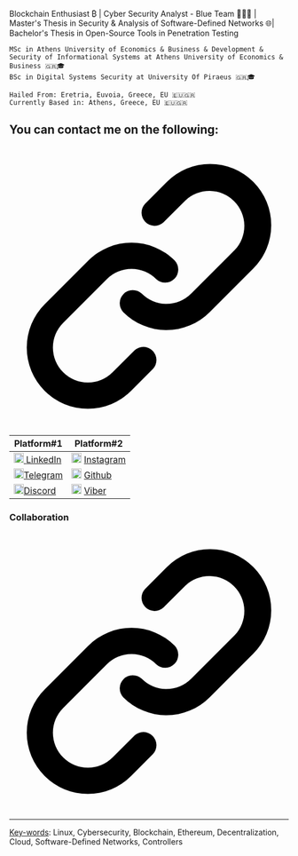 Blockchain Enthusiast ₿ | Cyber Security Analyst - Blue Team 👨🏻‍💻 | Master's Thesis in Security & Analysis of Software-Defined Networks 🌐| Bachelor's Thesis in Open-Source Tools in Penetration Testing
     

<div class="snippet-clipboard-content notranslate position-relative overflow-auto" data-snippet-clipboard-copy-content="MSc in Athens University of Economics & Business &amp; Development & Security of Informational Systems at Athens University of Economics & Business 🇬🇷🎓
BSc in Digital Systems Security at University Of Piraeus 🇬🇷🎓"><pre class="notranslate"><code>MSc in Athens University of Economics & Business &amp; Development & Security of Informational Systems at Athens University of Economics & Business 🇬🇷🎓
BSc in Digital Systems Security at University Of Piraeus 🇬🇷🎓
</code></pre></div>
<div class="snippet-clipboard-content notranslate position-relative overflow-auto" data-snippet-clipboard-copy-content="Hailed From: Eretria, Euvoia, Greece, EU 🇪🇺🇬🇷
Currently Based in: Athens, Greece, EU 🇪🇺🇬🇷"><pre class="notranslate"><code>Hailed From: Eretria, Euvoia, Greece, EU 🇪🇺🇬🇷
Currently Based in: Athens, Greece, EU 🇪🇺🇬🇷
</code></pre></div>

<div class="markdown-heading" dir="auto"><h2 class="heading-element" dir="auto">You can contact me on the following:</h2><a id="user-content-find-me-on" class="anchor" aria-label="Permalink: Find me on:" href="#find-me-on"><svg class="octicon octicon-link" viewBox="0 0 16 16" version="1.1" width="100%" height="100%" aria-hidden="true">
  <path d="m7.775 3.275 1.25-1.25a3.5 3.5 0 1 1 4.95 4.95l-2.5 2.5a3.5 3.5 0 0 1-4.95 0 .751.751 0 0 1 .018-1.042.751.751 0 0 1 1.042-.018 1.998 1.998 0 0 0 2.83 0l2.5-2.5a2.002 2.002 0 0 0-2.83-2.83l-1.25 1.25a.751.751 0 0 1-1.042-.018.751.751 0 0 1-.018-1.042Zm-4.69 9.64a1.998 1.998 0 0 0 2.83 0l1.25-1.25a.751.751 0 0 1 1.042.018.751.751 0 0 1 .018 1.042l-1.25 1.25a3.5 3.5 0 1 1-4.95-4.95l2.5-2.5a3.5 3.5 0 0 1 4.95 0 .751.751 0 0 1-.018 1.042.751.751 0 0 1-1.042.018 1.998 1.998 0 0 0-2.83 0l-2.5 2.5a1.998 1.998 0 0 0 0 2.83Z"></path>
</svg></a></div>
<markdown-accessiblity-table><table>
<thead>
<tr>
<th>Platform#1</th>
<th>Platform#2</th>
</tr>
</thead>
<tbody>
<tr>
<td> <a href="https://emoji.gg/emoji/5085-linkedin-logo"><img src="https://cdn3.emoji.gg/emojis/5085-linkedin-logo.png" width="18px" height="18px" alt="Linkedin_logo"> </a> <a href="https://www.linkedin.com/in/konstantinos-karahalis-650964203" rel="nofollow">LinkedIn</a></td>
<td><a href="https://emoji.gg/emoji/39172-insta"><img src="https://cdn3.emoji.gg/emojis/39172-insta.gif" width="18px" height="18px" alt="insta"></a> <a href="https://www.instagram.com/____kkl____/" rel="nofollow">Instagram</a></td>
</tr>
<tr>
<td><a href="https://cdn-icons-png.flaticon.com"><img src="https://cdn-icons-png.flaticon.com/128/2111/2111646.png" width="18px" height="18px" alt="Telegram"></a><a href="https://t.me/Kkostakis" rel="nofollow">Telegram</a></td>
<td><a href="https://emoji.gg/emoji/8346-github"><img src="https://cdn3.emoji.gg/emojis/8346-github.png" width="18px" height="18px" alt="GitHub"></a> <a href="https://github.com/Kkostakis">Github</a></td>
</tr>
<tr>
<td><a href="https://cdn-icons-png.flaticon.com"><img src="https://cdn-icons-png.flaticon.com/128/3670/3670157.png" width="18px" height="18px" alt="Discord"><a href="https://discordapp.com/users/kkostakis" rel="nofollow">Discord</a></td>
<td> <a href="https://cdn-icons-png.flaticon.com"><img src="https://cdn-icons-png.flaticon.com/128/2504/2504948.png" width="18px" height="18px" alt="Viber"></a> <a href="viber://pa?chatURI=Kostakis?text=" rel="nofollow">Viber</a></td>
</tr>
</tbody>
</table></markdown-accessiblity-table>
<div class="markdown-heading" dir="auto"><h3 class="heading-element" dir="auto">Collaboration</h3><a id="user-content-lets-collaborate" class="anchor" aria-label="Permalink: Let's Collaborate" href="#lets-collaborate"><svg class="octicon octicon-link" viewBox="0 0 16 16" version="1.1" width="100%" height="100%" aria-hidden="true">
  <path d="m7.775 3.275 1.25-1.25a3.5 3.5 0 1 1 4.95 4.95l-2.5 2.5a3.5 3.5 0 0 1-4.95 0 .751.751 0 0 1 .018-1.042.751.751 0 0 1 1.042-.018 1.998 1.998 0 0 0 2.83 0l2.5-2.5a2.002 2.002 0 0 0-2.83-2.83l-1.25 1.25a.751.751 0 0 1-1.042-.018.751.751 0 0 1-.018-1.042Zm-4.69 9.64a1.998 1.998 0 0 0 2.83 0l1.25-1.25a.751.751 0 0 1 1.042.018.751.751 0 0 1 .018 1.042l-1.25 1.25a3.5 3.5 0 1 1-4.95-4.95l2.5-2.5a3.5 3.5 0 0 1 4.95 0 .751.751 0 0 1-.018 1.042.751.751 0 0 1-1.042.018 1.998 1.998 0 0 0-2.83 0l-2.5 2.5a1.998 1.998 0 0 0 0 2.83Z"></path>
</svg>
</a></div>
<hr>
<p dir="auto"> <u>Key-words</u>: Linux, Cybersecurity, Blockchain, Ethereum, Decentralization, Cloud, Software-Defined Networks, Controllers</p>
</article>
  </div>
</div>
